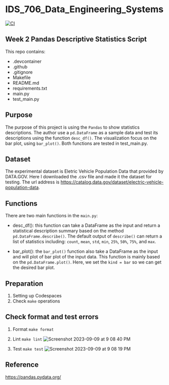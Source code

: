 # IDS_706_Data_Engineering_Systems
[![CI](https://github.com/nogibjj/TianjiRao_Pandas_Desc_Stat_Script/actions/workflows/ci.yml/badge.svg)](https://github.com/nogibjj/TianjiRao_Pandas_Desc_Stat_Script/actions/workflows/ci.yml)


## Week 2 Pandas Descriptive Statistics Script

This repo contains:   
- .devcontainer     
- .github   
- .gitignore    
- Makefile  
- README.md     
- requirements.txt      
- main.py   
- test_main.py

## Purpose
The purpose of this project is using the `Pandas` to show statistics descriptions. The author use a `pd.DataFrame` as a sample data and test its descriptions using the function `desc_df()`. The visualization focus on the bar plot, using `bar_plot()`. Both functions are tested in test_main.py.

## Dataset
The experimental dataset is Eletric Vehicle Population Data that provided by DATA.GOV. Here I downloaded the .csv file and made it the dataset for testing.
The url address is https://catalog.data.gov/dataset/electric-vehicle-population-data.

## Functions
There are two main functions in the `main.py`:
- desc_df(): this function can take a DataFrame as the input and return a statistical description summary based on the method `pd.DataFrame.describe()`. The default output of `describe()` can return a list of statistics including: `count`, `mean`, `std`, `min`, `25%`, `50%`, `75%`, and `max`. 

- bar_plot(): the `bar_plot()` function also take a DataFrame as the input and will plot of bar plot of the input data. This function is mainly based on the `pd.DataFrame.plot()`. Here, we set the `kind = bar` so we can get the desired bar plot.


## Preparation
1. Setting up Codespaces
2. Check `make` operations


## Check format and test errors
1. Format `make format`
2. Lint `make lint`
![Screenshot 2023-09-09 at 9 08 40 PM](https://github.com/nogibjj/TianjiRao_Pandas_Desc_Stat_Script/assets/104114843/548859ff-0bb7-4d31-ae35-8db050f10378)

3. Test `make test`
![Screenshot 2023-09-09 at 9 08 19 PM](https://github.com/nogibjj/TianjiRao_Pandas_Desc_Stat_Script/assets/104114843/5aa83440-e867-4b18-a3d2-cd8ffae7588b)


## Reference
https://pandas.pydata.org/

